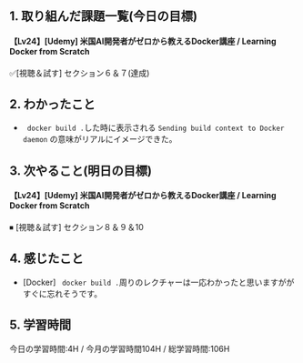 ## 1. 取り組んだ課題一覧(今日の目標)
#### 【Lv24】[Udemy] 米国AI開発者がゼロから教えるDocker講座 / Learning Docker from Scratch
✅[視聴＆試す] セクション６＆７(達成)

## 2. わかったこと
- ` docker build .`した時に表示される `Sending build context to Docker daemon` の意味がリアルにイメージできた。

## 3. 次やること(明日の目標)
#### 【Lv24】[Udemy] 米国AI開発者がゼロから教えるDocker講座 / Learning Docker from Scratch
⏹ [視聴＆試す] セクション８＆９＆10

## 4. 感じたこと
- [Docker] ` docker build .`周りのレクチャーは一応わかったと思いますががすぐに忘れそうです。

## 5. 学習時間
今日の学習時間:4H / 今月の学習時間104H / 総学習時間:106H
